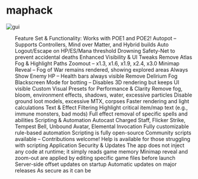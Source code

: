 # maphack
![gui](https://github.com/user-attachments/assets/b7a51d84-845b-4025-80c2-ac154a3794ce)

<ul>Feature Set & Functionality:
Works with POE1 and POE2!
Autopot – Supports Controllers, Mind over Matter, and Hybrid builds
Auto Logout/Escape on HP/ES/Mana threshold
Drowning Safety-Net to prevent accidental deaths
Enhanced Visibility & UI Tweaks
Remove Atlas Fog & Highlight Paths
Zoomout – x1.3, x1.6, x1.9, x2.4, x3.0
Minimap Reveal – Fog of War remains rendered, showing explored areas
Always Show Enemy HP – Health bars always visible
Remove Delirium Fog
Blackscreen Mode for botting – Disables 3D rendering but keeps UI visible
Custom Visual Presets for Performance & Clarity
Remove fog, bloom, environment effects, shadows, water, excessive particles
Disable ground loot models, excessive MTX, corpses
Faster rendering and light calculations
Text & Effect Filtering
Highlight critical item/map text (e.g., immune monsters, bad mods)
Full effect removal of specific spells and abilities
Scripting & Automation
Autocast Charged Staff, Flicker Strike, Tempest Bell, Unbound Avatar, Elemental Invocation
Fully customizable rule-based automation
Scripting is fully open-source
Community scripts available – Contributions welcome!
Help is available for those struggling with scripting
Application Security & Updates
The app does not inject any code at runtime; it simply reads game memory
Minimap reveal and zoom-out are applied by editing specific game files before launch
Server-side offset updates on startup
Automatic updates on major releases
As secure as it can be
</ul>
